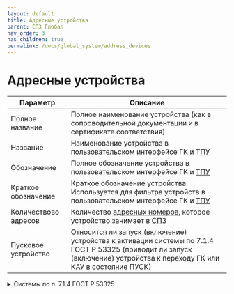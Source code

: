 ```yaml
---
layout: default
title: Адресные устройства
parent: СПЗ Глобал
nav_order: 3
has_children: true
permalink: /docs/global_system/address_devices
---
```


# Адресные устройства

<table> 
  <thead> 
    <tr> 
      <th style="text-align: center">Параметр</th>
      <th style="text-align: center">Описание</th>
    </tr>
  </thead> 
  <tbody>
    <tr>
      <td id="полное_название_устройства" style="text-align: left">Полное название</td>
      <td style="text-align: left">Полное наименование устройства (как в сопроводительной документации и в сертификате соответствия)</td>
    </tr>
    <tr>
      <td id="название_устройства" style="text-align: left">Название</td>
      <td style="text-align: left">Наименование устройства в пользовательском интерфейсе ГК и <a href="/gk_manual/docs/global_system/tpu">ТПУ</a></td>
    </tr>
    <tr>
      <td id="обозначение_устройства" style="text-align: left">Обозначение</td>
      <td style="text-align: left">Полное обозначение устройства в пользовательском интерфейсе ГК и <a href="/gk_manual/docs/global_system/tpu">ТПУ</a></td>
    </tr>
    <tr>
      <td id="краткое_обозначение_устройства" style="text-align: left">Краткое обозначение</td>
      <td style="text-align: left">Краткое обозначение устройства. Используется для фильтра устройств в пользовательском интерфейсе ГК и <a href="/gk_manual/docs/global_system/tpu">ТПУ</a></td>
    </tr>
    <tr>
      <td id="количество_адресов" style="text-align: left">Количествово адресов</td>
      <td style="text-align: left">Количество <a href="/gk_manual/docs/global_system#адресный-номер-ау">адресных номеров</a>, которое устройство занимает в <a href="/gk_manual/docs/global_system">СПЗ</a></td>
    </tr>
    <tr>
      <td id="пусковое_устройство" style="text-align: left">Пусковое устройство</td>
      <td style="text-align: left">Относится ли запуск (включение) устройства к активации системы по 7.1.4 ГОСТ Р 53325 (приводит ли запуск (включение) устройства к переходу ГК или <a href="/gk_manual/docs/global_system/kau">КАУ</a> в <a href="/gk_manual/docs/intelligence/conditions#состояние_пуск">состояние ПУСК</a>)</td>
    </tr>
  </tbody>
</table>

<details markdown="block">
  <summary>
  Системы по п. 7.1.4 ГОСТ Р 53325
  </summary>
- система управления установками водяного и пенного пожаротушения;
- система управления установками газового пожаротушения;
- система управления установками порошкового пожаротушения;
- система управления установками аэрозольного пожаротушения;
- система управления средствами оповещения;
- система управления установками дымо-газоудаления;
- система формирования сигнала управления инженерным, технологическим оборудованием и иными устройствами, участвующими в обеспечении пожарной безопасности;
- система комбинированные.
</details>
